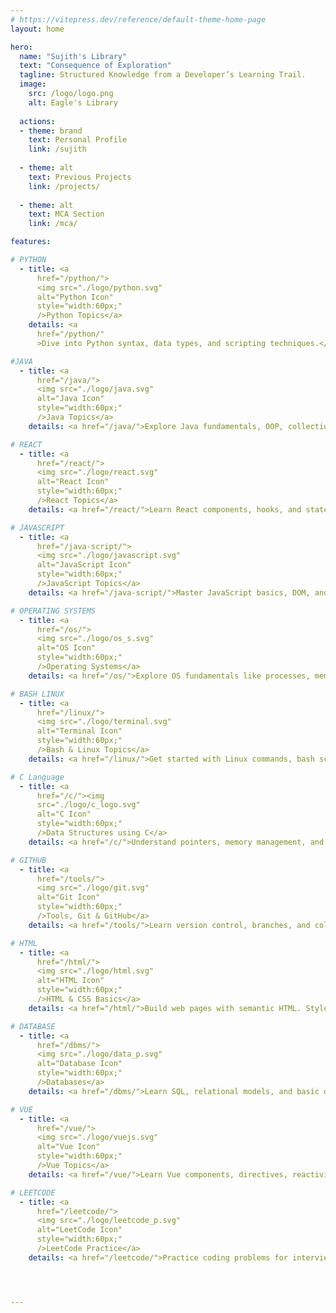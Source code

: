 ```yaml
---
# https://vitepress.dev/reference/default-theme-home-page
layout: home

hero:
  name: "Sujith's Library"
  text: "Consequence of Exploration"
  tagline: Structured Knowledge from a Developer’s Learning Trail.
  image:
    src: /logo/logo.png
    alt: Eagle's Library
  
  actions:
  - theme: brand
    text: Personal Profile 
    link: /sujith
  
  - theme: alt
    text: Previous Projects
    link: /projects/
    
  - theme: alt
    text: MCA Section 
    link: /mca/

features:

# PYTHON
  - title: <a 
      href="/python/">
      <img src="./logo/python.svg" 
      alt="Python Icon" 
      style="width:60px;" 
      />Python Topics</a>
    details: <a 
      href="/python/"
      >Dive into Python syntax, data types, and scripting techniques.</a>

#JAVA
  - title: <a 
      href="/java/">
      <img src="./logo/java.svg" 
      alt="Java Icon" 
      style="width:60px;" 
      />Java Topics</a>
    details: <a href="/java/">Explore Java fundamentals, OOP, collections, and more.</a>

# REACT
  - title: <a 
      href="/react/">
      <img src="./logo/react.svg" 
      alt="React Icon" 
      style="width:60px;" 
      />React Topics</a>
    details: <a href="/react/">Learn React components, hooks, and state management.</a>

# JAVASCRIPT
  - title: <a 
      href="/java-script/">
      <img src="./logo/javascript.svg" 
      alt="JavaScript Icon" 
      style="width:60px;" 
      />JavaScript Topics</a>
    details: <a href="/java-script/">Master JavaScript basics, DOM, and ES6+ features.</a>

# OPERATING SYSTEMS
  - title: <a 
      href="/os/">
      <img src="./logo/os_s.svg" 
      alt="OS Icon" 
      style="width:60px;" 
      />Operating Systems</a>
    details: <a href="/os/">Explore OS fundamentals like processes, memory, and scheduling.</a>

# BASH LINUX
  - title: <a 
      href="/linux/">
      <img src="./logo/terminal.svg" 
      alt="Terminal Icon" 
      style="width:60px;" 
      />Bash & Linux Topics</a>
    details: <a href="/linux/">Get started with Linux commands, bash scripting, and file systems.</a>

# C Language
  - title: <a 
      href="/c/"><img 
      src="./logo/c_logo.svg" 
      alt="C Icon" 
      style="width:60px;" 
      />Data Structures using C</a>
    details: <a href="/c/">Understand pointers, memory management, and low-level programming using fundamental data structures</a>

# GITHUB
  - title: <a 
      href="/tools/">
      <img src="./logo/git.svg" 
      alt="Git Icon" 
      style="width:60px;" 
      />Tools, Git & GitHub</a>
    details: <a href="/tools/">Learn version control, branches, and collaboration with Git.</a>

# HTML
  - title: <a 
      href="/html/">
      <img src="./logo/html.svg" 
      alt="HTML Icon" 
      style="width:60px;" 
      />HTML & CSS Basics</a>
    details: <a href="/html/">Build web pages with semantic HTML. Style web content with layouts, colors, and responsive design.</a>

# DATABASE
  - title: <a 
      href="/dbms/">
      <img src="./logo/data_p.svg" 
      alt="Database Icon" 
      style="width:60px;" 
      />Databases</a>
    details: <a href="/dbms/">Learn SQL, relational models, and basic database design.</a>

# VUE
  - title: <a 
      href="/vue/">
      <img src="./logo/vuejs.svg" 
      alt="Vue Icon" 
      style="width:60px;" 
      />Vue Topics</a>
    details: <a href="/vue/">Learn Vue components, directives, reactivity, and lifecycle hooks.</a>

# LEETCODE
  - title: <a 
      href="/leetcode/">
      <img src="./logo/leetcode_p.svg" 
      alt="LeetCode Icon" 
      style="width:60px;" 
      />LeetCode Practice</a>
    details: <a href="/leetcode/">Practice coding problems for interviews and problem-solving skills.</a>




---
```


